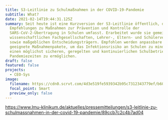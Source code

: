 ```yaml
---
title: S3-Leitlinie zu Schulmaßnahmen in der COVID-19-Pandemie
subtitle: What?
date: 2021-02-14T19:44:31.125Z
summary: Seit heute ist eine Kurzversion der S3-Leitlinie öffentlich, die
  Empfehlungen zu Maßnahmen zur Prävention und Kontrolle der
  SARS-CoV-2-Übertragung in Schulen umfasst. Erarbeitet wurde sie gemeinsam von
  wissenschaftlichen Fachgesellschaften, Lehrer-, Eltern- und Schülerverbänden
  sowie maßgeblichen Entscheidungsträgern. Empfohlen werden anpassbare und
  geeignete Maßnahmenpakete, um das Infektionsrisiko an Schulen zu mindern und
  einen möglichst sicheren, geregelten und kontinuierlichen Schulbetrieb in
  Pandemiezeiten zu ermöglichen.
draft: false
featured: false
projects:
  - CEO-Sys
image:
  filename: https://cdn0.scrvt.com/4d3e519fe5939342b95c7312343779ef/b605cbfeb6c81302/2047a12a8a30/v/86069383f408/girl-5662435_1920.jpg
  focal_point: Smart
  preview_only: false
---
```

https://www.lmu-klinikum.de/aktuelles/pressemitteilungen/s3-leitlinie-zu-schulmassnahmen-in-der-covid-19-pandemie/89ccb7c2c4b7ad04